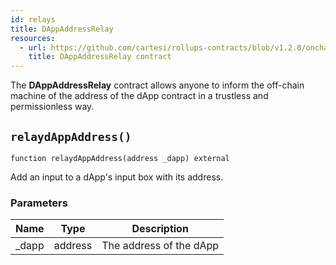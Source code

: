```yaml
---
id: relays
title: DAppAddressRelay
resources:
  - url: https://github.com/cartesi/rollups-contracts/blob/v1.2.0/onchain/rollups/contracts/relays/DAppAddressRelay.sol
    title: DAppAddressRelay contract
---
```


The **DAppAddressRelay** contract allows anyone to inform the off-chain machine
of the address of the dApp contract in a trustless and permissionless way.

## `relaydAppAddress()`

```solidity
function relaydAppAddress(address _dapp) external
```

Add an input to a dApp's input box with its address.

### Parameters

| Name   | Type    | Description             |
| ------ | ------- | ----------------------- |
| \_dapp | address | The address of the dApp |
